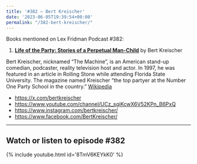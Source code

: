 ```yaml
---
title: '#382 – Bert Kreischer'
date: '2023-06-05T19:39:54+00:00'
permalink: "/382-bert-kreischer/"
---
```


Books mentioned on Lex Fridman Podcast #382:

1. <b><a href="https://amzn.to/3ISFb64" target="_blank" rel="sponsored noopener noreferrer">Life of the Party: Stories of a Perpetual Man-Child</a></b> by Bert Kreischer

Bert Kreischer, nicknamed “The Machine”, is an American stand-up comedian, podcaster, reality television host and actor. In 1997, he was featured in an article in Rolling Stone while attending Florida State University. The magazine named Kreischer “the top partyer at the Number One Party School in the country.” <a href="https://en.wikipedia.org/wiki/Bert_Kreischer" target="_blank">Wikipedia</a>

- <a href="https://x.com/bertkreischer" target="_blank">https://x.com/bertkreischer</a>
- <a href="https://www.youtube.com/channel/UCz_sgiKcwX6V52KPn_B6PxQ" target="_blank">https://www.youtube.com/channel/UCz_sgiKcwX6V52KPn_B6PxQ</a>
- <a href="https://www.instagram.com/bertkreischer/" target="_blank">https://www.instagram.com/bertkreischer/</a>
- <a href="https://www.facebook.com/BertKreischer/" target="_blank">https://www.facebook.com/BertKreischer/</a>

- - - - - -

## Watch or listen to episode #382

{% include youtube.html id='8TmV6KEYkK0' %}